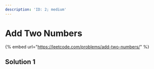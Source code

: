 ```yaml
---
description: 'ID: 2; medium'
---
```


# Add Two Numbers

{% embed url="https://leetcode.com/problems/add-two-numbers/" %}

## Solution 1

```go

```

